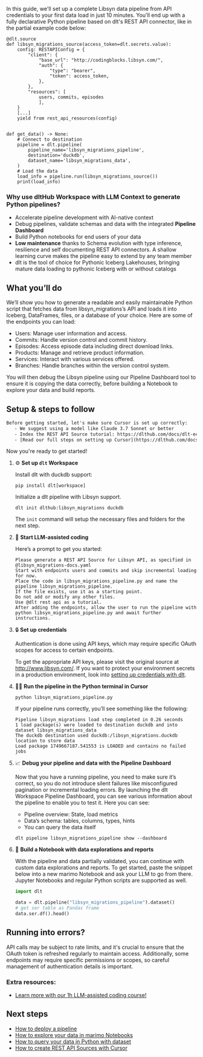 In this guide, we'll set up a complete Libsyn data pipeline from API credentials to your first data load in just 10 minutes. You'll end up with a fully declarative Python pipeline based on dlt's REST API connector, like in the partial example code below:

```python-outcome
@dlt.source
def libsyn_migrations_source(access_token=dlt.secrets.value):
    config: RESTAPIConfig = {
        "client": {
            "base_url": "http://codingblocks.libsyn.com/",
            "auth": {
                "type": "bearer",
                "token": access_token,
            },
        },
        "resources": [
            users, commits, episodes
            ],
    }
    [...]
    yield from rest_api_resources(config)


def get_data() -> None:
    # Connect to destination
    pipeline = dlt.pipeline(
        pipeline_name='libsyn_migrations_pipeline',
        destination='duckdb',
        dataset_name='libsyn_migrations_data', 
    )
    # Load the data
    load_info = pipeline.run(libsyn_migrations_source())
    print(load_info) 
```

### Why use dltHub Workspace with LLM Context to generate Python pipelines?

- Accelerate pipeline development with AI-native context
- Debug pipelines, validate schemas and data with the integrated **Pipeline Dashboard**
- Build Python notebooks for end users of your data
- **Low maintenance** thanks to Schema evolution with type inference, resilience and self documenting REST API connectors. A shallow learning curve makes the pipeline easy to extend by any team member
- dlt is the tool of choice for Pythonic Iceberg Lakehouses, bringing mature data loading to pythonic Iceberg with or without catalogs

## What you’ll do

We’ll show you how to generate a readable and easily maintainable Python script that fetches data from libsyn_migrations’s API and loads it into Iceberg, DataFrames, files, or a database of your choice. Here are some of the endpoints you can load:

- Users: Manage user information and access.
- Commits: Handle version control and commit history.
- Episodes: Access episode data including direct download links.
- Products: Manage and retrieve product information.
- Services: Interact with various services offered.
- Branches: Handle branches within the version control system.

You will then debug the Libsyn pipeline using our Pipeline Dashboard tool to ensure it is copying the data correctly, before building a Notebook to explore your data and build reports.

## Setup & steps to follow

```default
Before getting started, let's make sure Cursor is set up correctly:
   - We suggest using a model like Claude 3.7 Sonnet or better
   - Index the REST API Source tutorial: https://dlthub.com/docs/dlt-ecosystem/verified-sources/rest_api/ and add it to context as **@dlt rest api**
   - [Read our full steps on setting up Cursor](https://dlthub.com/docs/dlt-ecosystem/llm-tooling/cursor-restapi#23-configuring-cursor-with-documentation)
```

Now you're ready to get started!

1. ⚙️ **Set up `dlt` Workspace**
    
    Install dlt with duckdb support:
    ```shell
    pip install dlt[workspace]
    ```

    Initialize a dlt pipeline with Libsyn support.
    ```shell
    dlt init dlthub:libsyn_migrations duckdb
    ```

    The `init` command will setup the necessary files and folders for the next step.
    
2. 🤠 **Start LLM-assisted coding**
    
    Here’s a prompt to get you started:
    
    ```prompt
    Please generate a REST API Source for Libsyn API, as specified in @libsyn_migrations-docs.yaml 
    Start with endpoints users and commits and skip incremental loading for now. 
    Place the code in libsyn_migrations_pipeline.py and name the pipeline libsyn_migrations_pipeline. 
    If the file exists, use it as a starting point. 
    Do not add or modify any other files. 
    Use @dlt rest api as a tutorial. 
    After adding the endpoints, allow the user to run the pipeline with python libsyn_migrations_pipeline.py and await further instructions.
    ```

    
3. 🔒 **Set up credentials** 
    
    Authentication is done using API keys, which may require specific OAuth scopes for access to certain endpoints.
    
    To get the appropriate API keys, please visit the original source at http://www.libsyn.com/.
    If you want to protect your environment secrets in a production environment, look into [setting up credentials with dlt](https://dlthub.com/docs/walkthroughs/add_credentials).
    
4. 🏃‍♀️ **Run the pipeline in the Python terminal in Cursor**
    
    ```shell
    python libsyn_migrations_pipeline.py
    ```
    
    If your pipeline runs correctly, you’ll see something like the following:
    
    ```shell
    Pipeline libsyn_migrations load step completed in 0.26 seconds
    1 load package(s) were loaded to destination duckdb and into dataset libsyn_migrations_data
    The duckdb destination used duckdb:/libsyn_migrations.duckdb location to store data
    Load package 1749667187.541553 is LOADED and contains no failed jobs
    ```
    
5. 📈 **Debug your pipeline and data with the Pipeline Dashboard**

    Now that you have a running pipeline, you need to make sure it’s correct, so you do not introduce silent failures like misconfigured pagination or incremental loading errors. By launching the dlt Workspace Pipeline Dashboard, you can see various information about the pipeline to enable you to test it. Here you can see:
    - Pipeline overview: State, load metrics
    - Data’s schema: tables, columns, types, hints
    - You can query the data itself
    
    ```shell
    dlt pipeline libsyn_migrations_pipeline show --dashboard
    ```
    
6. 🐍 **Build a Notebook with data explorations and reports**

    With the pipeline and data partially validated, you can continue with custom data explorations and reports. To get started, paste the snippet below into a new marimo Notebook and ask your LLM to go from there. Jupyter Notebooks and regular Python scripts are supported as well.

    
    ```python
    import dlt

   data = dlt.pipeline("libsyn_migrations_pipeline").dataset()
   # get ser table as Pandas frame
   data.ser.df().head()
    ```

## Running into errors?

API calls may be subject to rate limits, and it's crucial to ensure that the OAuth token is refreshed regularly to maintain access. Additionally, some endpoints may require specific permissions or scopes, so careful management of authentication details is important.

### Extra resources:

- [Learn more with our 1h LLM-assisted coding course!](https://www.youtube.com/watch?v=GGid70rnJuM)

## Next steps

- [How to deploy a pipeline](https://dlthub.com/docs/walkthroughs/deploy-a-pipeline)
- [How to explore your data in marimo Notebooks](https://dlthub.com/docs/general-usage/dataset-access/marimo)
- [How to query your data in Python with dataset](https://dlthub.com/docs/general-usage/dataset-access/dataset)
- [How to create REST API Sources with Cursor](https://dlthub.com/docs/dlt-ecosystem/llm-tooling/cursor-restapi)